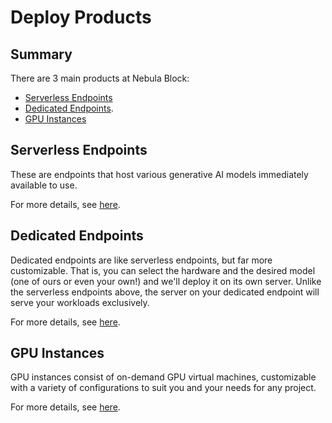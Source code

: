 # Deploy Products

## Summary

There are 3 main products at Nebula Block:
- [Serverless Endpoints](../Serverless_Endpoints/Overview.md)
- [Dedicated Endpoints](../Dedicated_Endpoints/Overview.md).
- [GPU Instances](../GPU_Instances/Overview.md)

## Serverless Endpoints

These are endpoints that host various generative AI models immediately available to use. 

For more details, see [here](../Serverless_Endpoints/Overview.md).

## Dedicated Endpoints

Dedicated endpoints are like serverless endpoints, but far more customizable. That is, you can select the hardware and the desired model (one of ours or even your own!) and we'll deploy it on its own server. Unlike the serverless endpoints above, 
the server on your dedicated endpoint will serve your workloads exclusively. 

For more details, see [here](../Dedicated_Endpoints/Overview.md).

## GPU Instances

GPU instances consist of on-demand GPU virtual machines, customizable with a variety of configurations to suit you and your needs for any project.

For more details, see [here](../GPU_Instances/Overview.md).

